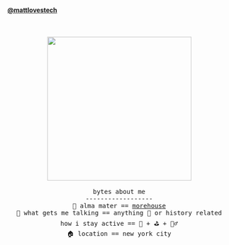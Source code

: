 
<!---
mattlovestech/mattlovestech is a ✨ special ✨ repository because its `README.md` (this file) appears on your GitHub profile.
You can click the Preview link to take a look at your changes.
--->
<!---


--->

#### [@mattlovestech](https://mattlovestech.com)
<p align="center">
  <br><br>
  <img src="http://25.media.tumblr.com/661e0b5c6f6ea9b4685aa700a69ada2e/tumblr_mk60illIWp1qdrzxno1_500.gif"
 width="325px" align="center" > <br/><br/>
  <samp>
bytes about me  <br/>
------------------ <br/>
🏫  alma mater == <a href="https://www.linkedin.com/in/matthewlmanning/"> morehouse </a> <br/> 
🥰  what gets me talking == anything  🏈  or history related <br/>
how i stay active == 🎾 + ⛳ + 🏋️‍♂️ <br/>
🏠   location ==  new york city <br/>

<br/>



  
  </samp>
  
</p>

